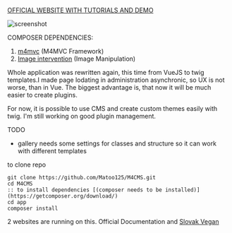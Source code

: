 [OFFICIAL WEBSITE WITH TUTORIALS AND DEMO](http://m4cms.6f.sk/)

![screenshot](https://cdn.pbrd.co/images/GOroDEZ.png "Create new Page Screenshot")


COMPOSER DEPENDENCIES:
1. [m4mvc](https://github.com/Matoo125/M4Admin) (M4MVC Framework)
2. [Image intervention](http://image.intervention.io/) (Image Manipulation)


Whole application was rewritten again, this time from VueJS to twig templates.I made page lodating in administration asynchronic, so UX is not worse, than in Vue. The biggest advantage is, that now it will be much easier to create plugins. 

For now, it is possible to use CMS and create custom themes easily with twig. I'm still working on good plugin management.

TODO
- gallery needs some settings for classes and structure so it can work with different templates


to clone repo
```
git clone https://github.com/Matoo125/M4CMS.git
cd M4CMS
:: to install dependencies [(composer needs to be installed)](https://getcomposer.org/download/)
cd app
composer install
```
2 websites are running on this. Official Documentation and [Slovak Vegan](http://slovakvegan.eu)
